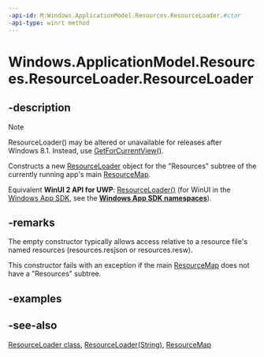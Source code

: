 ```yaml
---
-api-id: M:Windows.ApplicationModel.Resources.ResourceLoader.#ctor
-api-type: winrt method
---
```


<!-- Method syntax
public ResourceLoader()
-->

# Windows.ApplicationModel.Resources.ResourceLoader.ResourceLoader

## -description

> [!NOTE]
> ResourceLoader() may be altered or unavailable for releases after Windows 8.1. Instead, use [GetForCurrentView()](resourceloader_getforcurrentview_1363600702.md).

Constructs a new [ResourceLoader](resourceloader.md) object for the "Resources" subtree of the currently running app's main [ResourceMap](../windows.applicationmodel.resources.core/resourcemap.md).

Equivalent **WinUI 2 API for UWP**: [ResourceLoader()](/windows/windows-app-sdk/api/winrt/microsoft.windows.applicationmodel.resources.resourceloader.-ctor#microsoft-windows-applicationmodel-resources-resourceloader-ctor) (for WinUI in the [Windows App SDK](/windows/apps/windows-app-sdk/), see the **[Windows App SDK namespaces](/windows/windows-app-sdk/api/winrt/)**).

## -remarks

The empty constructor typically allows access relative to a resource file's named resources (resources.resjson or resources.resw).

This constructor fails with an exception if the main [ResourceMap](../windows.applicationmodel.resources.core/resourcemap.md) does not have a "Resources" subtree.

## -examples

## -see-also

[ResourceLoader class](resourceloader.md), [ResourceLoader(String)](resourceloader_resourceloader_290278668.md), [ResourceMap](../windows.applicationmodel.resources.core/resourcemap.md)
